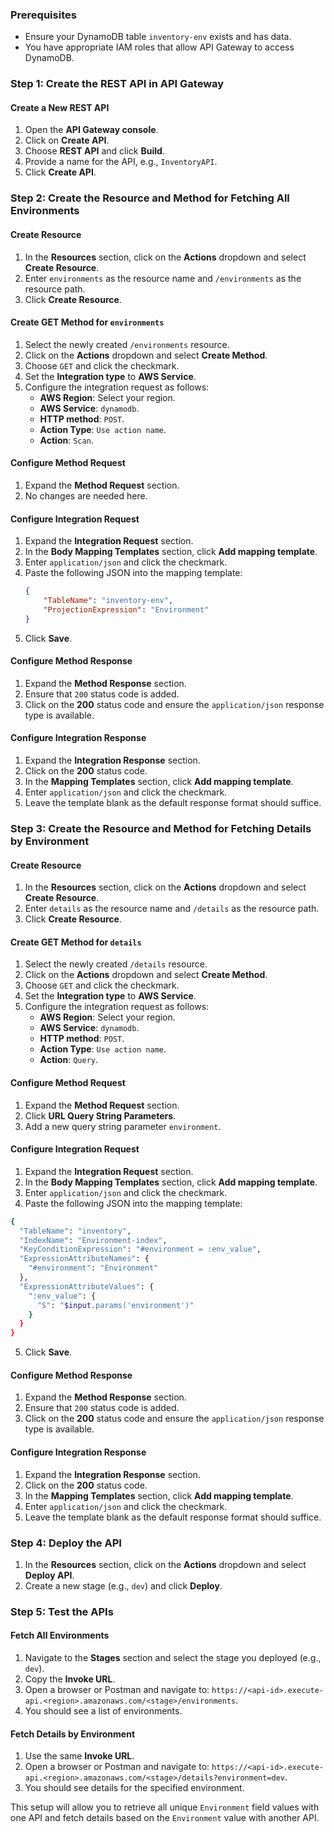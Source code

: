 ### Prerequisites
- Ensure your DynamoDB table `inventory-env` exists and has data.
- You have appropriate IAM roles that allow API Gateway to access DynamoDB.

### Step 1: Create the REST API in API Gateway

#### Create a New REST API
1. Open the **API Gateway console**.
2. Click on **Create API**.
3. Choose **REST API** and click **Build**.
4. Provide a name for the API, e.g., `InventoryAPI`.
5. Click **Create API**.

### Step 2: Create the Resource and Method for Fetching All Environments

#### Create Resource
1. In the **Resources** section, click on the **Actions** dropdown and select **Create Resource**.
2. Enter `environments` as the resource name and `/environments` as the resource path.
3. Click **Create Resource**.

#### Create GET Method for `environments`
1. Select the newly created `/environments` resource.
2. Click on the **Actions** dropdown and select **Create Method**.
3. Choose `GET` and click the checkmark.
4. Set the **Integration type** to **AWS Service**.
5. Configure the integration request as follows:
   - **AWS Region**: Select your region.
   - **AWS Service**: `dynamodb`.
   - **HTTP method**: `POST`.
   - **Action Type**: `Use action name`.
   - **Action**: `Scan`.

#### Configure Method Request
1. Expand the **Method Request** section.
2. No changes are needed here.

#### Configure Integration Request
1. Expand the **Integration Request** section.
2. In the **Body Mapping Templates** section, click **Add mapping template**.
3. Enter `application/json` and click the checkmark.
4. Paste the following JSON into the mapping template:
    ```json
    {
        "TableName": "inventory-env",
        "ProjectionExpression": "Environment"
    }
    ```
5. Click **Save**.

#### Configure Method Response
1. Expand the **Method Response** section.
2. Ensure that `200` status code is added.
3. Click on the **200** status code and ensure the `application/json` response type is available.

#### Configure Integration Response
1. Expand the **Integration Response** section.
2. Click on the **200** status code.
3. In the **Mapping Templates** section, click **Add mapping template**.
4. Enter `application/json` and click the checkmark.
5. Leave the template blank as the default response format should suffice.

### Step 3: Create the Resource and Method for Fetching Details by Environment

#### Create Resource
1. In the **Resources** section, click on the **Actions** dropdown and select **Create Resource**.
2. Enter `details` as the resource name and `/details` as the resource path.
3. Click **Create Resource**.

#### Create GET Method for `details`
1. Select the newly created `/details` resource.
2. Click on the **Actions** dropdown and select **Create Method**.
3. Choose `GET` and click the checkmark.
4. Set the **Integration type** to **AWS Service**.
5. Configure the integration request as follows:
   - **AWS Region**: Select your region.
   - **AWS Service**: `dynamodb`.
   - **HTTP method**: `POST`.
   - **Action Type**: `Use action name`.
   - **Action**: `Query`.

#### Configure Method Request
1. Expand the **Method Request** section.
2. Click **URL Query String Parameters**.
3. Add a new query string parameter `environment`.

#### Configure Integration Request
1. Expand the **Integration Request** section.
2. In the **Body Mapping Templates** section, click **Add mapping template**.
3. Enter `application/json` and click the checkmark.
4. Paste the following JSON into the mapping template:
```bash
{
  "TableName": "inventory",
  "IndexName": "Environment-index",
  "KeyConditionExpression": "#environment = :env_value",
  "ExpressionAttributeNames": {
    "#environment": "Environment"
  },
  "ExpressionAttributeValues": {
    ":env_value": {
      "S": "$input.params('environment')"
    }
  }
}

```
5. Click **Save**.

#### Configure Method Response
1. Expand the **Method Response** section.
2. Ensure that `200` status code is added.
3. Click on the **200** status code and ensure the `application/json` response type is available.

#### Configure Integration Response
1. Expand the **Integration Response** section.
2. Click on the **200** status code.
3. In the **Mapping Templates** section, click **Add mapping template**.
4. Enter `application/json` and click the checkmark.
5. Leave the template blank as the default response format should suffice.

### Step 4: Deploy the API

1. In the **Resources** section, click on the **Actions** dropdown and select **Deploy API**.
2. Create a new stage (e.g., `dev`) and click **Deploy**.

### Step 5: Test the APIs

#### Fetch All Environments
1. Navigate to the **Stages** section and select the stage you deployed (e.g., `dev`).
2. Copy the **Invoke URL**.
3. Open a browser or Postman and navigate to: `https://<api-id>.execute-api.<region>.amazonaws.com/<stage>/environments`.
4. You should see a list of environments.

#### Fetch Details by Environment
1. Use the same **Invoke URL**.
2. Open a browser or Postman and navigate to: `https://<api-id>.execute-api.<region>.amazonaws.com/<stage>/details?environment=dev`.
3. You should see details for the specified environment.

This setup will allow you to retrieve all unique `Environment` field values with one API and fetch details based on the `Environment` value with another API.
